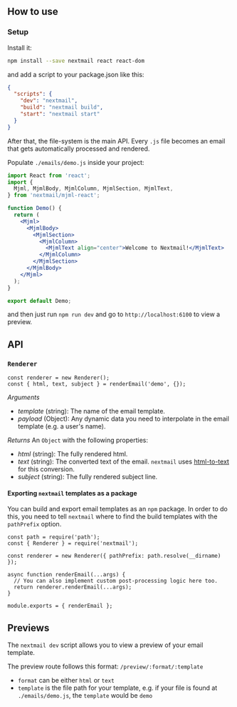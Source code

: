 ## How to use

### Setup

Install it:

```bash
npm install --save nextmail react react-dom
```

and add a script to your package.json like this:

```json
{
  "scripts": {
    "dev": "nextmail",
    "build": "nextmail build",
    "start": "nextmail start"
  }
}
```

After that, the file-system is the main API. Every `.js` file becomes an email that gets automatically processed and rendered.

Populate `./emails/demo.js` inside your project:

```jsx
import React from 'react';
import {
  Mjml, MjmlBody, MjmlColumn, MjmlSection, MjmlText,
} from 'nextmail/mjml-react';

function Demo() {
  return (
    <Mjml>
      <MjmlBody>
        <MjmlSection>
          <MjmlColumn>
            <MjmlText align="center">Welcome to Nextmail!</MjmlText>
          </MjmlColumn>
        </MjmlSection>
      </MjmlBody>
    </Mjml>
  );
}

export default Demo;

```

and then just run `npm run dev` and go to `http://localhost:6100` to view a preview.

## API

### `Renderer`

```
const renderer = new Renderer();
const { html, text, subject } = renderEmail('demo', {});
```

*Arguments*
- *template* (string): The name of the email template.
- *payload* (Object): Any dynamic data you need to interpolate in the email template (e.g. a user's name).

*Returns*
An `Object` with the following properties:
- *html* (string): The fully rendered html.
- *text* (string): The converted text of the email. `nextmail` uses [html-to-text](https://www.npmjs.com/package/html-to-text) for this conversion.
- *subject* (string): The fully rendered subject line.

#### Exporting `nextmail` templates as a package

You can build and export email templates as an `npm` package. In order to do this, you need to tell `nextmail` where to find the build templates with the `pathPrefix` option.
```
const path = require('path');
const { Renderer } = require('nextmail');

const renderer = new Renderer({ pathPrefix: path.resolve(__dirname) });

async function renderEmail(...args) {
  // You can also implement custom post-processing logic here too.
  return renderer.renderEmail(...args);
}

module.exports = { renderEmail };
```

## Previews

The `nextmail dev` script allows you to view a preview of your email template.

The preview route follows this format: `/preview/:format/:template`
- `format` can be either `html` or `text`
- `template` is the file path for your template, e.g. if your file is found at `./emails/demo.js`, the `template` would be `demo`

##